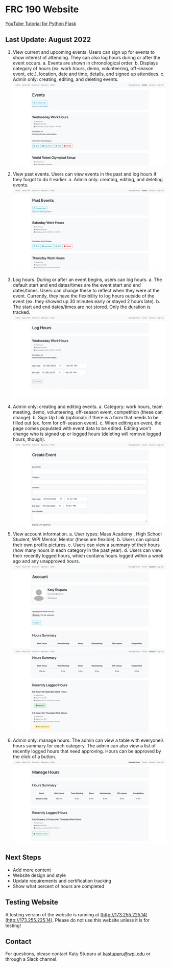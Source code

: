 # FRC 190 Website

[YouTube Tutorial for Python Flask](https://www.youtube.com/watch?v=MwZwr5Tvyxo&list=PL-osiE80TeTs4UjLw5MM6OjgkjFeUxCYH&index=1)

## Last Update: August 2022

1. View current and upcoming events. Users can sign up for events to show interest of attending. They can also log hours during or after the event occurs.
a. Events are shown in chronological order.
b. Displays category of hours (ex. work hours, demo, volunteering, off-season event, etc.), location, date and time, details, and signed up attendees.
c. Admin only: creating, editing, and deleting events.
![img.png](readme_images/events.png)

2. View past events. Users can view events in the past and log hours if they forgot to do it earlier.
a. Admin only: creating, editing, and deleting events.
![img_1.png](readme_images/events_past.png)

3. Log hours. During or after an event begins, users can log hours.
a. The default start and end dates/times are the event start and end dates/times. Users can change these to reflect when they were at the event. Currently, they have the flexibility to log hours outside of the event (ex. they showed up 30 minutes early or stayed 2 hours late).
b. The start and end dates/times are not stored. Only the duration is tracked.
![img.png](readme_images/log_hours.png)


4. Admin only: creating and editing events.
a. Category: work hours, team meeting, demo, volunteering, off-season event, competition (these can change).
b. Sign Up Link (optional): if there is a form that needs to be filled out (ex. form for off-season event).
c. When editing an event, the page comes populated with event data to be edited. Editing won’t change who is signed up or logged hours (deleting will remove logged hours, though).
![img.png](readme_images/create_event.png)

5. View account information.
a. User types: Mass Academy <class year>, High School Student, WPI Mentor, Mentor (these are flexible).
b. Users can upload their own profile pictures.
c. Users can view a summary of their hours (how many hours in each category in the past year).
d. Users can view their recently logged hours, which contains hours logged within a week ago and any unapproved hours.
![img.png](readme_images/account.png)
![img.png](readme_images/hours_summary.png)

6. Admin only: manage hours. The admin can view a table with everyone’s hours summary for each category. The admin can also view a list of recently logged hours that need approving. Hours can be approved by the click of a button.
![img.png](readme_images/manage_hours.png)

## Next Steps
* Add more content
* Website design and style
* Update requirements and certification tracking
* Show what percent of hours are completed

## Testing Website
A testing version of the website is running at [http://173.255.225.14](http://173.255.225.14). Please do not use this website unless it is for testing!
 
## Contact
For questions, please contact Katy Stuparu at kastuparu@wpi.edu or through a Slack channel.

